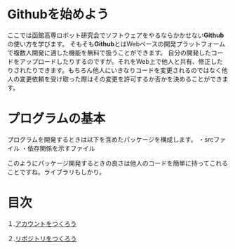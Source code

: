 # Githubを始めよう
ここでは函館高専ロボット研究会でソフトウェアをやるならかかせない**Github**の使い方を学びます。
そもそも**Github**とはWebベースの開発プラットフォームで複数人開発に適した機能を無料で扱うことができます。
自分の開発したコードをアップロードしたりするのですが。それをWeb上で他人と共有、修正したりされたりできます。もちろん他人にいきなりコードを変更されるのではなく他人の変更依頼を受け取った際はその変更を許可するか否かを決めることができます。

# プログラムの基本
プログラムを開発するときは以下を含めたパッケージを構成します。
・srcファイル
・依存関係を示すファイル

このようにパッケージ開発するときの良さは他人のコードを簡単に持ってこれることですね。ライブラリもしかり。

# 目次
１.[アカウントをつくろう](./create_account.md)

２.[リポジトリをつくろう](./create_repo.md)